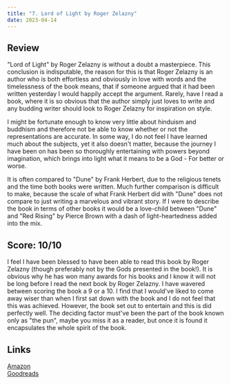 ```yaml
---
title: "7. Lord of Light by Roger Zelazny"
date: 2023-04-14
---
```

## Review
"Lord of Light" by Roger Zelazny is without a doubt a masterpiece. This conclusion is indisputable, the reason for this is that Roger Zelazny is an author who is both effortless and obviously in love with words and the timelessness of the book means, that if someone argued that it had been written yesterday I would happily accept the argument. Rarely, have I read a book, where it is so obvious that the author simply just loves to write and any budding writer should look to Roger Zelazny for inspiration on style.

I might be fortunate enough to know very little about hinduism and buddhism and therefore not be able to know whether or not the representations are accurate. In some way, I do not feel I have learned much about the subjects, yet it also doesn't matter, because the journey I have been on has been so thoroughly entertaining with powers beyond imagination, which brings into light what it means to be a God - For better or worse.

It is often compared to "Dune" by Frank Herbert, due to the religious tenets and the time both books were written. Much further comparison is difficult to make, because the scale of what Frank Herbert did with "Dune" does not compare to just writing a marvelous and vibrant story. If I were to describe the book in terms of other books it would be a love-child between "Dune" and "Red Rising" by Pierce Brown with a dash of light-heartedness added into the mix.

## Score: 10/10
I feel I have been blessed to have been able to read this book by Roger Zelazny (though preferably not by the Gods presented in the book!). It is obvious why he has won many awards for his books and I know it will not be long before I read the next book by Roger Zelazny. I have wavered between scoring the book a 9 or a 10. I find that I would've liked to come away wiser than when I first sat down with the book and I do not feel that this was achieved. However, the book set out to entertain and this is did perfectly well. The deciding factor must've been the part of the book known only as "the pun", maybe you miss it as a reader, but once it is found it encapsulates the whole spirit of the book.

## Links
[Amazon](https://www.amazon.com/Lord-Light-Roger-Zelazny/dp/0060567236?&_encoding=UTF8&tag=phorys-20&linkCode=ur2&linkId=e17c0580f0b1fb7cd0a6331aecdc4ab7&camp=1789&creative=9325)<br>
[Goodreads](https://www.goodreads.com/book/show/13821)